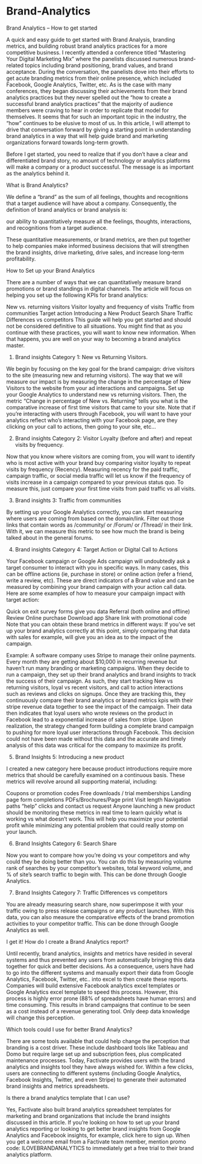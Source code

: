 # Brand-Analytics
Brand Analytics – How to get started

A quick and easy guide to get started with Brand Analysis, branding metrics, and building robust brand analytics practices for a more competitive business.
I recently attended a conference titled “Mastering Your Digital Marketing Mix” where the panelists discussed numerous brand-related topics including brand positioning, brand values, and brand acceptance. During the conversation, the panelists dove into their efforts to get acute branding metrics from their online presence, which included Facebook, Google Analytics, Twitter, etc. As is the case with many conferences, they began discussing their achievements from their brand analytics practices but they never spelled out the “how to create a successful brand analytics practices” that the majority of audience members were craving to hear in order to replicate that model for themselves. It seems that for such an important topic in the industry, the “how” continues to be elusive to most of us. In this article, I will attempt to drive that conversation forward by giving a starting point in understanding brand analytics in a way that will help guide brand and marketing organizations forward towards long-term growth.

Before I get started, you need to realize that if you don’t have a clear and differentiated brand story, no amount of technology or analytics platforms will make a company or a product successful. The message is as important as the analytics behind it.

What is Brand Analytics?

 We define a “brand” as the sum of all feelings, thoughts and recognitions that a target audience will have about a company. Consequently, the definition of brand analytics or brand analysis is:

our ability to quantitatively measure all the feelings, thoughts, interactions, and recognitions from a target audience.

These quantitative measurements, or brand metrics, are then put together to help companies make informed business decisions that will strengthen the brand insights, drive marketing, drive sales, and increase long-term profitability.

 

How to Set up your Brand Analytics

There are a number of ways that we can quantitatively measure brand promotions or brand standings in digital channels. The article will focus on helping you set up the following KPIs for brand analytics:

New vs. returning visitors
Visitor loyalty and frequency of visits
Traffic from communities
Target action
Introducing a New Product
Search Share
Traffic Differences vs competitors
This guide will help you get started and should not be considered definitive to all situations. You might find that as you continue with these practices, you will want to know new information. When that happens, you are well on your way to becoming a brand analytics master.

 

1) Brand insights Category 1: New vs Returning Visitors.

We begin by focusing on the key goal for the brand campaign: drive visitors to the site (measuring new and returning visitors). The way that we will measure our impact is by measuring the change in the percentage of New Visitors to the website from your ad interactions and campaigns. Set up your Google Analytics to understand new vs returning visitors. Then, the metric “Change in percentage of New vs. Returning” tells you what is the comparative increase of first time visitors that came to your site. Note that if you’re interacting with users through Facebook, you will want to have your analytics reflect who’s interacting with your Facebook page, are they clicking on your call to actions, then going to your site, etc…

 

2) Brand insights Category 2: Visitor Loyalty (before and after) and repeat visits by frequency.

Now that you know where visitors are coming from, you will want to identify who is most active with your brand buy comparing visitor loyalty to repeat visits by frequency (Recency). Measuring recency for the paid traffic, campaign traffic, or social media traffic will let us know if the frequency of visits increase in a campaign compared to your previous status quo. To measure this, just compare your first time visits from paid traffic vs all visits.

 

3) Brand insights 3: Traffic from communities

By setting up your Google Analytics correctly, you can start measuring where users are coming from based on the domain/link. Filter out those links that contain words as /community/ or /Forum/ or /Thread/ in their link. With it, we can measure this metric to see how much the brand is being talked about in the general forums.

 

4) Brand insights Category 4: Target Action or Digital Call to Actions

Your Facebook campaign or Google Ads campaign will undoubtedly ask a target consumer to interact with you in specific ways. In many cases, this can be offline actions (ie, purchase in store) or online action (refer a friend, write a review, etc). These are direct indicators of a Brand value and can be measured by combining your brand campaign with your action call data. Here are some examples of how to measure your campaign impact with target action:

Quick on exit survey forms give you data
Referral (both online and offline)
Review
Online purchase
Download app
Share link with promotional code
Note that you can obtain these brand metrics in different ways: If you’ve set up your brand analytics correctly at this point, simply comparing that data with sales for example, will give you an idea as to the impact of the campaign.

Example: A software company uses Stripe to manage their online payments. Every month they are getting about $10,000 in recurring revenue but haven’t run many branding or marketing campaigns. When they decide to run a campaign, they set up their brand analytics and brand insights to track the success of their campaign. As such, they start tracking New vs returning visitors, loyal vs recent visitors, and call to action interactions such as reviews and clicks on signups. Once they are tracking this, they continuously compare their brand analytics or brand metrics kpis with their stripe revenue data together to see the impact of the campaign. Their data then indicates that loyal users who wrote reviews on the product in Facebook lead to a exponential increase of sales from stripe. Upon realization, the strategy changed form building a complete brand campaign to pushing for more loyal user interactions through Facebook. This decision could not have been made without this data and the accurate and timely analysis of this data was critical for the company to maximize its profit.

 

5) Brand Insights 5: Introducing a new product

I created a new category here because product introductions require more metrics that should be carefully examined on a continuous basis. These metrics will revolve around all supporting material, including:

Coupons or promotion codes
Free downloads / trial memberships
Landing page form completions
PDFs/Brochures/Page print
Visit length
Navigation paths
“help” clicks and contact us request
Anyone launching a new product should be monitoring these metrics in real time to learn quickly what is working vs what doesn’t work. This will help you maximize your potential profit while minimizing any potential problem that could really stomp on your launch.

 

6) Brand Insights Category 6: Search Share

Now you want to compare how you’re doing vs your competitors and why could they be doing better than you. You can do this by measuring volume rank of searches by your competitor’s websites, total keyword volume, and % of site’s search traffic to begin with. This can be done through Google Analytics.

 

7) Brand Insights Category 7: Traffic Differences vs competitors

You are already measuring search share, now superimpose it with your traffic owing to press release campaigns or any product launches. With this data, you can also measure the comparative effects of the brand promotion activities to your competitor traffic. This can be done through Google Analytics as well.

 

I get it! How do I create a Brand Analytics report?

Until recently, brand analytics, insights and metrics have resided in several systems and thus prevented any users from automatically bringing this data together for quick and better decisions. As a consequence, users have had to go into the different systems and manually export their data from Google Analytics, Facebook, Twitter, etc.. into excel to then create these reports. Companies will build extensive Facebook analytics excel templates or Google Analytics excel template to speed this process. However, this process is highly error prone (88% of spreadsheets have human errors) and time consuming. This results in brand campaigns that continue to be seen as a cost instead of a revenue generating tool. Only deep data knowledge will change this perception.

Which tools could I use for better Brand Analytics?

There are some tools available that could help change the perception that branding is a cost driver. These include dashboard tools like Tableau and Domo but require large set up and subscription fees, plus complicated maintenance processes. Today, Factivate provides users with the brand analytics and insights tool they have always wished for. Within a few clicks, users are connecting to different systems (including Google Analytics, Facebook Insights, Twitter, and even Stripe) to generate their automated brand insights and metrics spreadsheets.

Is there a brand analytics template that I can use?

Yes, Factivate also built brand analytics spreadsheet templates for marketing and brand organizations that include the brand insights discussed in this article. If you’re looking on how to set up your brand analytics reporting or looking to get better brand insights from Google Analytics and Facebook insights, for example, click here to sign up. When you get a welcome email from a Factivate team member, mention promo code: ILOVEBRANDANALYTICS to immediately get a free trial to their brand analytics platform.

 

